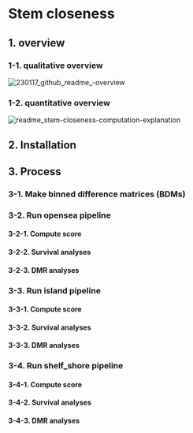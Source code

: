 # Stem closeness
## 1. overview
### 1-1. qualitative overview
![230117_github_readme_-overview](https://user-images.githubusercontent.com/86412887/212884165-b1908130-92cb-4623-8d48-ebbde1cda9ce.png)
### 1-2. quantitative overview
![readme_stem-closeness-computation-explanation](https://user-images.githubusercontent.com/86412887/212883809-ce4f3af6-9d01-441c-b10c-219db8f9314c.png)
## 2. Installation

## 3. Process

### 3-1. Make binned difference matrices (BDMs)
### 3-2. Run opensea pipeline

#### 3-2-1. Compute score
#### 3-2-2. Survival analyses
#### 3-2-3. DMR analyses

### 3-3. Run island pipeline
#### 3-3-1. Compute score
#### 3-3-2. Survival analyses
#### 3-3-3. DMR analyses

### 3-4. Run shelf\_shore pipeline
#### 3-4-1. Compute score
#### 3-4-2. Survival analyses
#### 3-4-3. DMR analyses
